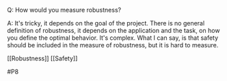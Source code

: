 Q: How would you measure robustness?

A: It's tricky, it depends on the goal of the project. There is no general definition of robustness, it depends on the application and the task, on how you define the optimal behavior. It's complex. What I can say, is that safety should be included in the measure of robustness, but it is hard to measure.

[[Robustness]]
[[Safety]]

#P8 